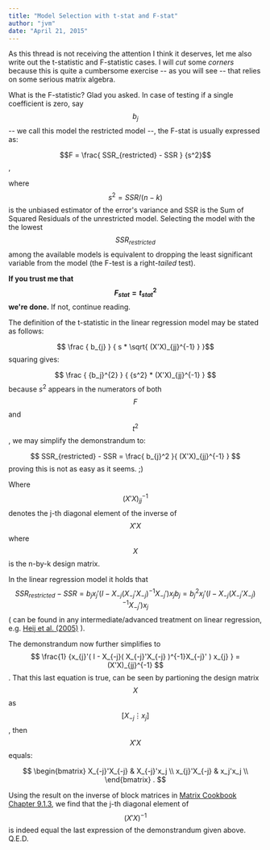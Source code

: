 ```yaml
---
title: "Model Selection with t-stat and F-stat"
author: "jvm"
date: "April 21, 2015"
---
```


As this thread is not receiving the attention I think it deserves, let me also write out the t-statistic and F-statistic cases. I will *cut* some *corners* because this is quite a cumbersome exercise -- as you will see -- that relies on some serious matrix algebra.

What is the F-statistic? Glad you asked. In case of testing if a single coefficient is zero, say $$b_j$$ -- we call this model the restricted model --, the F-stat is usually expressed as:

$$F = \frac{ SSR_{restricted} - SSR } {s^2}$$, 

where $$ s^2 = SSR/(n-k) $$ is the unbiased estimator of the error's variance and SSR is the Sum of Squared Residuals of the unrestricted model. Selecting the model with the the lowest $$ SSR_{restricted} $$ among the available models is equivalent to dropping the least significant variable from the model (the F-test is a right-*tailed* test).

**If you trust me that $$ F_{stat} = t_{stat}^2 $$ we're done.** If not, continue reading.

The definition of the t-statistic in the linear regression model may be stated as follows:

$$ \frac {  b_{j} } { s * \sqrt{ (X'X)_{jj}^{-1}  } }$$ squaring gives:  

$$ \frac {  {b_j}^{2}  } { {s^2} * (X'X)_{jj}^{-1} }  $$ because $s^2$ appears in the numerators of both $$F$$ and $$t^2$$, we may simplify the demonstrandum to:  

$$ SSR_{restricted} - SSR = \frac{ b_{j}^2 }{ (X'X)_{jj}^{-1} } $$ proving this is not as easy as it seems. ;)  

Where $$ (X'X)_{jj}^{-1} $$ denotes the j-th diagonal element of the inverse of $$ X'X $$ where $$ X $$ is the n-by-k design matrix.  

In the linear regression model it holds that $$ SSR_{restricted} - SSR = b_{j} x_{j}'( I - X_{-j}( X_{-j}'X_{-j} )^{-1}X_{-j}' ) x_{j} b_j = b_{j}^2 x_{j}'( I - X_{-j}( X_{-j}'X_{-j} )^{-1}X_{-j}' ) x_{j} $$ ( can be found in any intermediate/advanced treatment on linear regression, e.g. [Heij et al. (2005)](http://global.oup.com/booksites/content/0199268010/) ). 

The demonstrandum now further simplifies to  $$ \frac{1} {x_{j}'( I - X_{-j}( X_{-j}'X_{-j} )^{-1}X_{-j}' ) x_{j} } = (X'X)_{jj}^{-1} $$. That this last equation is true, can be seen by partioning the design matrix $$ X $$ as $$ [X_{-j} \vdots x_j] $$, then $$ X'X $$ equals:

$$
\begin{bmatrix} 
X_{-j}'X_{-j} & X_{-j}'x_j \\
x_{j}'X_{-j} & x_j'x_j  \\
\end{bmatrix} .
$$

Using the result on the inverse of block matrices in [Matrix Cookbook Chapter 9.1.3](https://duckduckgo.com/?q=matrix+cookbook), we find that the j-th diagonal element of $$ (X'X)^{-1} $$ is indeed equal the last expression of the demonstrandum given above. Q.E.D.
